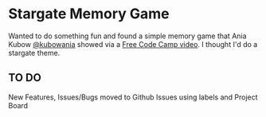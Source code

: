 # Stargate Memory Game
Wanted to do something fun and found a simple memory game that Ania Kubow [@kubowania](https://github.com/kubowania) showed via a [Free Code Camp video](https://www.youtube.com/watch?v=lhNdUVh3qCc&t=115s). I thought I'd do a stargate theme.

## TO DO
New Features, Issues/Bugs moved to Github Issues using labels and Project Board
